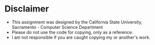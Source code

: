 # Disclaimer
- This assignment was designed by the California State University, Sacramento - Computer Science Department
- Please do not use the code for copying, only as a reference.
- I am not responsible if you are caught copying my or another's work.
